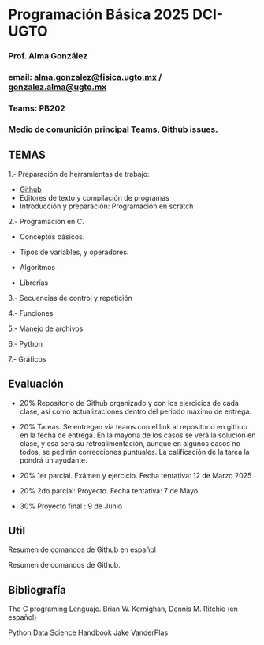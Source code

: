 # Programación Básica 2025 DCI-UGTO


### Prof. Alma González

### email: alma.gonzalez@fisica.ugto.mx / gonzalez.alma@ugto.mx

### Teams: PB202

### Medio de comunición principal Teams, Github issues.


## TEMAS

1.- Preparación de herramientas de trabajo:

- [Github](https://github.com/)
- Editores de texto y compilación de programas
- Introducción y preparación: Programación en scratch


2.- Programación en C.

- Conceptos básicos.

- Tipos de variables, y operadores.

- Algoritmos

- Librerías


3.- Secuencias de control y repetición

4.- Funciones

5.- Manejo de archivos

6.- Python

7.- Gráficos

## Evaluación

- 20% Repositorio de Github organizado y con los ejercicios de cada clase, así como actualizaciones dentro del periodo máximo de entrega.

- 20% Tareas. Se entregan vía teams con el link al repositorio en github en la fecha de entrega. En la mayoría de los casos se verá la solución en clase, y esa será su retroalimentación, aunque en algunos casos no todos, se pedirán correcciones puntuales.  La calificación de la tarea la pondrá un ayudante. 

- 20% 1er parcial. Exámen y ejercicio. Fecha tentativa: 12 de Marzo 2025

- 20% 2do parcial: Proyecto. Fecha tentativa:  7 de Mayo.

- 30% Proyecto final : 9 de Junio

## Util

Resumen de comandos de Github en español 

Resumen de comandos de Github.

## Bibliografía

The C programing Lenguaje. Brian W. Kernighan, Dennis M. Ritchie (en español)

Python Data Science Handbook Jake VanderPlas


